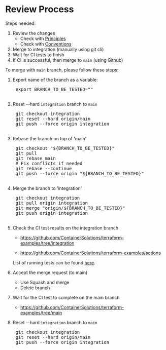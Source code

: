 # Review Process

Steps needed:
1. Review the changes
    - Check with [Principles](https://github.com/ContainerSolutions/terraform-examples/blob/main/README.md#principles)
    - Check with [Conventions](https://github.com/ContainerSolutions/terraform-examples/blob/main/README.md#conventions)
2. Merge to integration (manually using git cli)
3. Wait for CI tests to finish
4. If CI is successful, then merge to `main` (using Github)

To merge with `main` branch, please follow these steps:

1. Export name of the branch as a variable:

    <pre>
    export BRANCH_TO_BE_TESTED="<name_of_the_branch>"
    </pre>

2. Reset --hard `integration` branch to `main`

    <pre>
    git checkout integration
    git reset --hard origin/main
    git push --force origin integration
    </pre>

3. Rebase the branch on top of 'main'

    <pre>
    git checkout "${BRANCH_TO_BE_TESTED}"
    git pull
    git rebase main
    # Fix conflicts if needed
    git rebase --continue
    git push --force origin "${BRANCH_TO_BE_TESTED}"
    </pre>

4. Merge the branch to 'integration'

    <pre>
    git checkout integration
    git pull origin integration
    git merge "origin/${BRANCH_TO_BE_TESTED}"
    git push origin integration
    </pre>

5. Check the CI test results on the integration branch
    - https://github.com/ContainerSolutions/terraform-examples/tree/integration

    - https://github.com/ContainerSolutions/terraform-examples/actions

    List of running tests can be found [here](https://github.com/ContainerSolutions/terraform-examples/blob/main/README.md#github-actions-workflow).

6. Accept the merge request (to main)

    - Use Squash and merge
    - Delete branch

7. Wait for the CI test to complete on the main branch
    - https://github.com/ContainerSolutions/terraform-examples/tree/main

8. Reset --hard `integration` branch to `main`

    <pre>
    git checkout integration
    git reset --hard origin/main
    git push --force origin integration
    </pre>